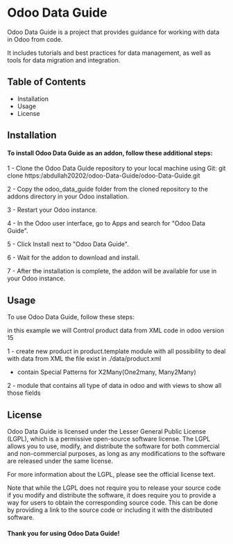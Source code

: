 # Odoo Data Guide

Odoo Data Guide is a project that provides guidance for working with data in Odoo from code.

It includes tutorials and best practices for data management, as well as tools for data migration and integration.

## Table of Contents
- Installation
- Usage
- License



## Installation

#### To install Odoo Data Guide as an addon, follow these additional steps:

1 - Clone the Odoo Data Guide repository to your local machine using Git: git clone https:/abdullah20202/odoo-Data-Guide/odoo-Data-Guide.git

2 - Copy the odoo_data_guide folder from the cloned repository to the addons directory in your Odoo installation.

3 - Restart your Odoo instance.

4 - In the Odoo user interface, go to Apps and search for "Odoo Data Guide".

5 - Click Install next to "Odoo Data Guide".

6 - Wait for the addon to download and install.

7 - After the installation is complete, the addon will be available for use in your Odoo instance.

## Usage

To use Odoo Data Guide, follow these steps:

in this example we will Control product data from XML code in odoo version 15

1 - create new product in product.template module 
with all possibility to deal with data from XML 
the file exist in ./data/product.xml

* contain Special Patterns for X2Many(One2many, Many2Many)


2 - module that contains all type of data in odoo and with views to show all those fields 


## License
Odoo Data Guide is licensed under the Lesser General Public License (LGPL), which is a permissive open-source software license. The LGPL allows you to use, modify, and distribute the software for both commercial and non-commercial purposes, as long as any modifications to the software are released under the same license.

For more information about the LGPL, please see the official license text.

Note that while the LGPL does not require you to release your source code if you modify and distribute the software, it does require you to provide a way for users to obtain the corresponding source code. This can be done by providing a link to the source code or including it with the distributed software.

#### Thank you for using Odoo Data Guide!
